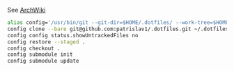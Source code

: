 See [ArchWiki](https://wiki.archlinux.org/title/Dotfiles#Tracking_dotfiles_directly_with_Git)

```bash
alias config='/usr/bin/git --git-dir=$HOME/.dotfiles/ --work-tree=$HOME'
config clone --bare git@github.com:patrislav1/.dotfiles.git ~/.dotfiles
config config status.showUntrackedFiles no
config restore --staged .
config checkout .
config submodule init
config submodule update
```
